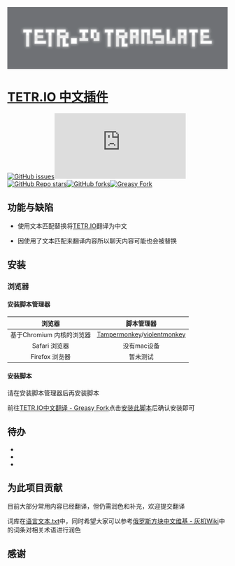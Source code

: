 <p align="center">
  <a href="https://github.com/huanmieSAA/iotranslate"><img src=".\media\iotranslate-glow-background.png"
</p>


# [TETR.IO 中文插件](https://github.com/huanmieSAA/iotranslate)

[![GitHub issues](https://img.shields.io/github/issues/huanmieSAA/iotranslate?style=flat-square)](https://github.com/huanmieSAA/iotranslate/issues)[![GitHub file size in bytes on a specified ref (branch/commit/tag)](https://img.shields.io/github/size/huanmieSAA/iotranslate/source.js?branch=main&label=script%20size&style=flat-square)](https://github.com/huanmieSAA/iotranslate/blob/main/source.js)[![GitHub Repo stars](https://img.shields.io/github/stars/huanmieSAA/iotranslate?style=flat-square)](https://github.com/huanmieSAA/iotranslate/stargazers)[![GitHub forks](https://img.shields.io/github/forks/huanmieSAA/iotranslate?style=flat-square)](https://github.com/huanmieSAA/iotranslate/network)[![Greasy Fork](https://img.shields.io/greasyfork/dt/466016?color=%23007EC6&label=GreasyFork&style=flat-square)](https://greasyfork.org/zh-CN/scripts/466016)

##  功能与缺陷

- 使用文本匹配替换将[TETR.IO](https://tetr.io/)翻译为中文

- 因使用了文本匹配来翻译内容所以聊天内容可能也会被替换

## 安装

### 浏览器

#### 安装脚本管理器

|          浏览器           |                          脚本管理器                          |
| :-----------------------: | :----------------------------------------------------------: |
| 基于Chromium 内核的浏览器 | [Tampermonkey](http://tampermonkey.net/)/[violentmonkey](https://violentmonkey.github.io/) |
|       Safari 浏览器       |                         没有mac设备                          |
|      Firefox 浏览器       |                           暂未测试                           |

#### 安装脚本

请在安装脚本管理器后再安装脚本

前往[TETR.IO中文翻译 - Greasy Fork](https://greasyfork.org/zh-CN/scripts/466016)点击[安装此脚本](https://greasyfork.org/scripts/466016-tetr-io%E4%B8%AD%E6%96%87%E7%BF%BB%E8%AF%91/code/TETRIO%E4%B8%AD%E6%96%87%E7%BF%BB%E8%AF%91.user.js)后确认安装即可

## 待办

- 
- 
- 

## 为此项目贡献

目前大部分常用内容已经翻译，但仍需润色和补充，欢迎提交翻译

词库在[语言文本.txt](./语言文本.txt)中，同时希望大家可以参考[俄罗斯方块中文维基 - 灰机Wiki](https://tetris.huijiwiki.com/wiki)中的词条对相关术语进行润色

## 感谢
